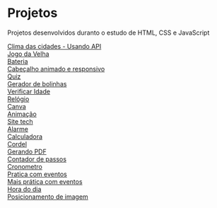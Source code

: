 # Projetos
 Projetos desenvolvidos duranto o estudo de HTML, CSS e JavaScript

[Clima das cidades - Usando API](https://joiceclemente.github.io/Projetos/clima%20das%20cidades/)<br>
[Jogo da Velha](https://joiceclemente.github.io/Projetos/jogo%20da%20velha/)<br>
[Bateria](https://joiceclemente.github.io/Projetos/bateria/)<br>
[Cabeçalho animado e responsivo](https://joiceclemente.github.io/Projetos/cabeçalho/)<br>
[Quiz](https://joiceclemente.github.io/Projetos/quiz/)<br>
[Gerador de bolinhas](https://joiceclemente.github.io/Projetos/bolinhas/)<br>
[Verificar Idade](https://joiceclemente.github.io/Projetos/verificar%20idade/)<br>
[Relógio](https://joiceclemente.github.io/Projetos/relogio%20analogico/)<br>
[Canva](https://joiceclemente.github.io/Projetos/canva/)<br>
[Animação](https://joiceclemente.github.io/Projetos/animaçao/)<br>
[Site tech](https://joiceclemente.github.io/Projetos/site%20tech/)<br>
[Alarme](https://joiceclemente.github.io/Projetos/alarme/)<br>
[Calculadora](https://joiceclemente.github.io/Projetos/calculadora/)<br>
[Cordel](https://joiceclemente.github.io/Projetos/cordel/)<br>
[Gerando PDF](https://joiceclemente.github.io/Projetos/criando%20PDF/)<br>
[Contador de passos](https://joiceclemente.github.io/Projetos/contador%20de%20passos/)<br>
[Cronometro](https://joiceclemente.github.io/Projetos/cronometro/)<br>
[Pratica com eventos](https://joiceclemente.github.io/Projetos/addListener%20pratica/)<br>
[Mais prática com eventos](https://joiceclemente.github.io/Projetos/adicionando%20e%20removendo%20cursos/)<br>
[Hora do dia](https://joiceclemente.github.io/Projetos/hora%20do%20dia/)<br>
[Posicionamento de imagem](https://joiceclemente.github.io/Projetos/posicionamento%20de%20imagem/)
